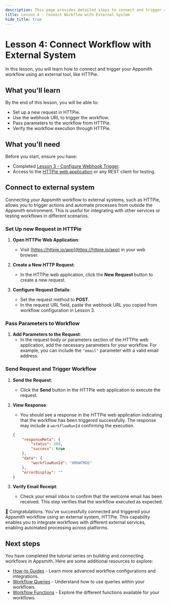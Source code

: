```yaml
---
description: This page provides detailed steps to connect and trigger a workflow on Appsmith using HTTPie.
title: Lesson 4 - Connect Workflow with External System
hide_title: true
---
```


# Lesson 4: Connect Workflow with External System

In this lesson, you will learn how to connect and trigger your Appsmith workflow using an external tool, like HTTPie. 

## What you'll learn

By the end of this lesson, you will be able to:
* Set up a new request in HTTPie.
* Use the webhook URL to trigger the workflow.
* Pass parameters to the workflow from HTTPie.
* Verify the workflow execution through HTTPie.

## What you'll need

Before you start, ensure you have:
* Completed [Lesson 3 - Configure Webhook Trigger](/workflows/tutorials/configure-webhook-trigger).
* Access to the [HTTPie web application](https://httpie.io/app) or any REST client for testing.

## Connect to external system

Connecting your Appsmith workflow to external systems, such as HTTPie, allows you to trigger actions and automate processes from outside the Appsmith environment. This is useful for integrating with other services or testing workflows in different scenarios.

### Set Up new Request in HTTPie

1. **Open HTTPie Web Application**:
   - Visit [https://httpie.io/app](https://httpie.io/app) in your web browser.

2. **Create a New HTTP Request**:
   - In the HTTPie web application, click the **New Request** button to create a new request.

3. **Configure Request Details**:
   - Set the request method to **POST**.
   - In the request URL field, paste the webhook URL you copied from workflow configuration in Lesson 3.

### Pass Parameters to Workflow

1. **Add Parameters to the Request**:
   - In the request body or parameters section of the HTTPie web application, add the necessary parameters for your workflow. For example, you can include the `"email"` parameter with a valid email address.

### Send Request and Trigger Workflow

1. **Send the Request**:
   - Click the **Send** button in the HTTPie web application to execute the request.

2. **View Response**:
   - You should see a response in the HTTPie web application indicating that the workflow has been triggered successfully. The response may include a `workflowRunId` confirming the execution.

    ```json
    {
        "responseMeta": {
            "status": 200,
            "success": true
        },
        "data": {
            "workflowRunId": "XMXWTMOS"
        },
        "errorDisplay": ""
    }
    ```

3. **Verify Email Receipt**:
   - Check your email inbox to confirm that the welcome email has been received. This step verifies that the workflow executed as expected.

🚩 Congratulations. You've successfully connected and triggered your Appsmith workflow using an external system, HTTPie. This capability enables you to integrate workflows with different external services, enabling automated processing across platforms.

## Next steps

You have completed the tutorial series on building and connecting workflows in Appsmith. Here are some additional resources to explore:

* [How-to Guides](/workflows/how-to-guides/create-approval-workflow) - Learn more advanced workflow configurations and integrations.
* [Workflow Queries](/workflows/reference/workflow-queries) - Understand how to use queries within your workflows.
* [Workflow Functions](/workflows/reference/workflow-functions) - Explore the different functions available for your workflows.
